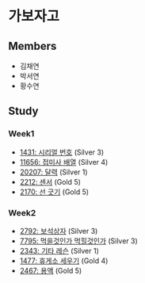 # 가보자고
## Members
+ 김채연
+ 박서연
+ 황수연
## Study
### Week1
+ [1431: 시리얼 번호](https://www.acmicpc.net/problem/1431) (Silver 3)
+ [11656: 접미사 배열](https://www.acmicpc.net/problem/11656) (Silver 4)
+ [20207: 달력](https://www.acmicpc.net/problem/20207) (Silver 1)
+ [2212: 센서](https://www.acmicpc.net/problem/2212) (Gold 5)
+ [2170: 선 긋기](https://www.acmicpc.net/problem/2170) (Gold 5)
### Week2
+ [2792: 보석상자](https://www.acmicpc.net/problem/2792) (Silver 3)
+ [7795: 먹을것인가 먹힐것인가](https://www.acmicpc.net/problem/7795) (Silver 3)
+ [2343: 기타 레슨](https://www.acmicpc.net/problem/2343) (Silver 1)
+ [1477: 휴게소 세우기](https://www.acmicpc.net/problem/1477) (Gold 4)
+ [2467: 용액](https://www.acmicpc.net/problem/2467) (Gold 5)
